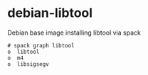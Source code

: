 # debian-libtool
Debian base image installing libtool via spack

```
# spack graph libtool
o  libtool
o  m4
o  libsigsegv
```
